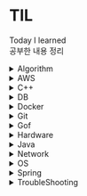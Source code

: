# TIL
Today I learned  
공부한 내용 정리
<details>
<summary>Algorithm</summary>

- [BackTracking](./Algorithm/BackTracking.md)
- [BFS](./Algorithm/BFS.md)
- [Big-O](./Algorithm/Big-O.md)
- [Binary Search](./Algorithm/BinarySearch.md)
- [Binary Search Tree](./Algorithm/BinarySearchTree.md)
- [Binary Tree](./Algorithm/BinaryTree.md)
- [DFS](./Algorithm/DFS.md)
- [Graph](./Algorithm/Graph.md)
- [Hash Table](./Algorithm/HashTable.md)
- [Linked List](./Algorithm/LinkedList.md)
- [Queue](./Algorithm/Queue.md)
- [Bubblesort](./Algorithm/Sort-Bubblesort.md)
- [Heapsort](./Algorithm/Sort-Heapsort.md)
- [Insertionsort](./Algorithm/Sort-Insertionsort.md)
- [Mergesort](./Algorithm/Sort-Mergesort.md)
- [Quiksort](./Algorithm/Sort-Quiksort.md)
- [Selectionsort](./Algorithm/Sort-Selectionsort.md)
- [Stack](./Algorithm/Stack.md)
</details>

<details>
<summary>AWS</summary>

- [AWS](./AWS/AWS.md)
</details>

<details>
<summary>C++</summary>

- [assert](./C%2B%2B/assert.md)
- [binary_search](./C%2B%2B/binary_search.md)
- [heapsort](./C%2B%2B/heapsort.md)
- [priority_queue](./C%2B%2B/priority_queue.md)
</details>

<details>
<summary>DB</summary>

- [Normalization](./DB/Database_Normalization.md)
</details>

<details>
<summary>Docker</summary>

- None
</details>

<details>
<summary>Git</summary>

- [Issue](./Git/GitHub_Issues.md)
- [MarkDown](./Git/MarkDown-guide.md)
</details>

<details>
<summary>Gof</summary>

- [Builder](./GoF/Builder.md)
</details>

<details>
<summary>Hardware</summary>

- [Cache](./Hardware/Cache.md)
</details>

<details>
<summary>Java</summary>

- [Framework & Library](./Java/Framework%26Library.md)
- [Interface Vs Abstract](./Java/InterfaceVsAbstract.md)
- [Lambda Expression](./Java/LambdaExpression.md)
- [super](./Java/super.md)
</details>

<details>
<summary>Network</summary>

- [API](./Network/API.md)
- [Cookie & Session](./Network/Cookie_Session.md)
- [CORS](./Network/CORS.md)
- [JWT](./Network/JWT.md)
- [XSS & CSRF](./Network/XSS_CSRF.md)
</details>

<details>
<summary>OS</summary>

- []()
</details>


<details>
<summary>Spring</summary>

<details>
<summary>JPA</summary>

- [Jpa Data Delete](./Spring/JPA/Jpa_Data_Delete.md)
- [Jpa Relation](./Spring/JPA/Jpa_Relation.md)
- [JPA](./Spring/JPA/JPA.md)
</details>

<details>
<summary>SpringSecurity</summary>

- [Authentication & Authorization](./Spring/SpringSecurity/Authentication%26Authorization.md)
- [Spring Security Architecture](./Spring/SpringSecurity/SpringSecurityArchitecture.md)
</details>

- [AOP](./Spring/AOP.md)
- [DI](./Spring/DI.md)
- [Springboot](./Spring/Spring%26SpringBoot.md)
- [Validation & Error](./Spring/Validation%26ErrorCheck.md)
</details>

<details>
<summary>TroubleShooting</summary>

- [Dto DI](./TroubleShooting/Dto_Dependency_Injection_Fail.md)
- [JpaInfinityLoop](./TroubleShooting/JPA_Relation_Infinity_Loop.md)
</details>